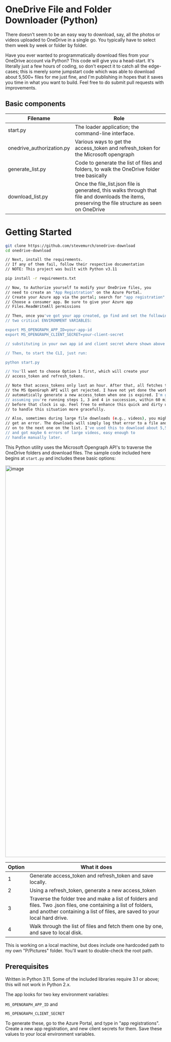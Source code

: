 # OneDrive File and Folder Downloader (Python)

There doesn't seem to be an easy way to download, say, all the photos or videos uploaded to OneDrive in a single go. You typically have to select them week by week or folder by folder. 

Have you ever wanted to programmatically download files from your OneDrive account via Python? This code will give you a head-start. It's literally just a few hours of coding, so don't expect it to catch all the edge-cases; this is merely some jumpstart code which was able to download about 5,500+ files for me just fine, and I'm publishing in hopes that it saves you time in what you want to build. Feel free to do submit pull requests with improvements.

## Basic components

| Filename                  | Role                                                                                                                                               |
| ------------------------- | -------------------------------------------------------------------------------------------------------------------------------------------------- |
| start.py                  | The loader application; the command-line interface.                                                                                                |
| onedrive_authorization.py | Various ways to get the access_token and refresh_token for the Microsoft opengraph                                                                 |
| generate_list.py          | Code to generate the list of files and folders, to walk the OneDrive folder tree basically                                                         |
| download_list.py          | Once the file_list.json file is generated, this walks through that file and downloads the items, preserving the file structure as seen on OneDrive |

# Getting Started

```bash
git clone https://github.com/stevemurch/onedrive-download
cd onedrive-download

// Next, install the requirements.
// If any of them fail, follow their respective documentation
// NOTE: This project was built with Python v3.11 

pip install -r requirements.txt

// Now, to Authorize yourself to modify your OneDrive files, you 
// need to create an "App Registration" on the Azure Portal. 
// Create your Azure app via the portal; search for "app registration"
// Choose a consumer app. Be sure to give your Azure app 
// Files.ReadWriteAll permissions

// Then, once you've got your app created, go find and set the following
// two critical ENVIRONMENT VARIABLES:

export MS_OPENGRAPH_APP_ID=your-app-id
export MS_OPENGRAPH_CLIENT_SECRET=your-client-secret

// substituting in your own app id and client secret where shown above

// Then, to start the CLI, just run:

python start.py

// You'll want to choose Option 1 first, which will create your 
// access_token and refresh_tokens. 

// Note that access_tokens only last an hour. After that, all fetches to 
// the MS OpenGraph API will get rejected. I have not yet done the work to 
// automatically generate a new access_token when one is expired. I'm generally
// assuming you're running steps 1, 3 and 4 in succession, within 60 minutes,
// before that clock is up. Feel free to enhance this quick and dirty utility
// to handle this situation more gracefully. 

// Also, sometimes during large file downloads (e.g., videos), you might 
// get an error. The downloads will simply log that error to a file and move 
// on to the next one on the list. I've used this to download about 5,560 files
// and got maybe 6 errors of large videos, easy enough to 
// handle manually later. 
```

This Python utility uses the Microsoft Opengraph API's to traverse the OneDrive folders and download files. The sample code included here begins at `start.py` and includes these basic options:

<img width="1226" alt="image" src="https://user-images.githubusercontent.com/9558478/210688866-4023e131-0d46-41a2-a981-49ca4768f7c8.png">

| Option | What it does                                                                                                                                                                                  |
| ------ | --------------------------------------------------------------------------------------------------------------------------------------------------------------------------------------------- |
| 1      | Generate access_token and refresh_token and save locally.                                                                                                                                     |
| 2      | Using a refresh_token, generate a new access_token                                                                                                                                            |
| 3      | Traverse the folder tree and make a list of folders and files. Two .json files, one containing a list of folders, and another containing a list of files, are saved to your local hard drive. |
| 4      | Walk through the list of files and fetch them one by one, and save to local disk.                                                                                                             |

This is working on a local machine, but does include one hardcoded path to my own "P/Pictures" folder. You'll want to double-check the root path.

## Prerequisites

Written in Python 3.11. Some of the included libraries require 3.1 or above; this will not work in Python 2.x.

The app looks for two key environment variables:

`MS_OPENGRAPH_APP_ID` and

`MS_OPENGRAPH_CLIENT_SECRET`

To generate these, go to the Azure Portal, and type in "app registrations". Create a new app registration, and new client secrets for them. Save these values to your local environment variables.
